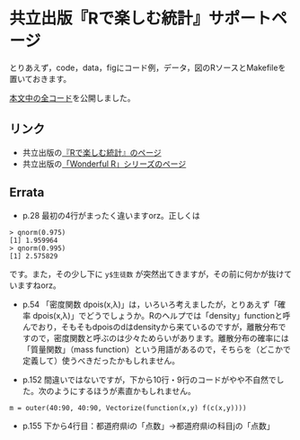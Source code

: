 # 共立出版『Rで楽しむ統計』サポートページ

とりあえず，code，data，figにコード例，データ，図のRソースとMakefileを置いておきます。

[本文中の全コード](code.md)を公開しました。

## リンク

* 共立出版の[『Rで楽しむ統計』のページ](http://www.kyoritsu-pub.co.jp/bookdetail/9784320112414)
* 共立出版の[「Wonderful R」シリーズのページ](http://www.kyoritsu-pub.co.jp/series/205/)

## Errata

* p.28 最初の4行がまったく違いますorz。正しくは
```
> qnorm(0.975)
[1] 1.959964
> qnorm(0.995)
[1] 2.575829
```
です。また，その少し下に `y$生徒数` が突然出てきますが，その前に何かが抜けていますねorz。

* p.54 「密度関数 dpois(x,λ)」は，いろいろ考えましたが，とりあえず「確率 dpois(x,λ)」でどうでしょうか。Rのヘルプでは「density」functionと呼んでおり，そもそもdpoisのdはdensityから来ているのですが，離散分布ですので，密度関数と呼ぶのは少々ためらいがあります。離散分布の確率には「質量関数」（mass function）という用語があるので，そちらを（どこかで定義して）使うべきだったかもしれません。

* p.152 間違いではないですが，下から10行・9行のコードがやや不自然でした。次のようにするほうが素直かもしれません。
```
m = outer(40:90, 40:90, Vectorize(function(x,y) f(c(x,y))))
```
* p.155 下から4行目：都道府県iの「点数」→都道府県iの科目jの「点数」
